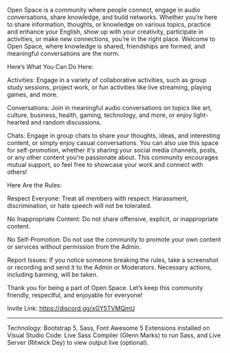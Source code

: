 Open Space is a community where people connect, engage in audio conversations, share knowledge, and build networks. Whether you’re here to share information, thoughts, or knowledge on various topics, practice and enhance your English, show up with your creativity, participate in activities, or make new connections, you’re in the right place. Welcome to Open Space, where knowledge is shared, friendships are formed, and meaningful conversations are the norm.

Here’s What You Can Do Here:

Activities: Engage in a variety of collaborative activities, such as group study sessions, project work, or fun activities like live streaming, playing games, and more.

Conversations: Join in meaningful audio conversations on topics like art, culture, business, health, gaming, technology, and more, or enjoy light-hearted and random discussions.

Chats: Engage in group chats to share your thoughts, ideas, and interesting content, or simply enjoy casual conversations. You can also use this space for self-promotion, whether it's sharing your social media channels, posts, or any other content you're passionate about. This community encourages mutual support, so feel free to showcase your work and connect with others!

Here Are the Rules:

Respect Everyone: Treat all members with respect. Harassment, discrimination, or hate speech will not be tolerated.

No Inappropriate Content: Do not share offensive, explicit, or inappropriate content.

No Self-Promotion: Do not use the community to promote your own content or services without permission from the Admin.

Report Issues: If you notice someone breaking the rules, take a screenshot or recording and send it to the Admin or Moderators. Necessary actions, including banning, will be taken.

Thank you for being a part of Open Space. Let’s keep this community friendly, respectful, and enjoyable for everyone!

Invite Link: https://discord.gg/xGY5TVMQmU

---------------------------------------------------------------------------------------------------------------------------

Technology: Bootstrap 5, Sass, Font Awesome 5
Extensions installed on Visual Studio Code: Live Sass Compiler (Glenn Marks) to run Sass, and Live Server (Ritwick Dey) to view output live (optional).

